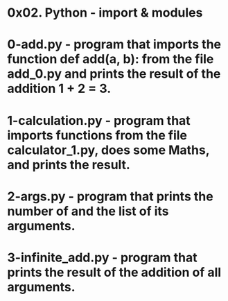 # 0x02. Python - import & modules
# 0-add.py - program that imports the function def add(a, b): from the file add_0.py and prints the result of the addition 1 + 2 = 3.
# 1-calculation.py - program that imports functions from the file calculator_1.py, does some Maths, and prints the result.
# 2-args.py - program that prints the number of and the list of its arguments.
# 3-infinite_add.py - program that prints the result of the addition of all arguments.
